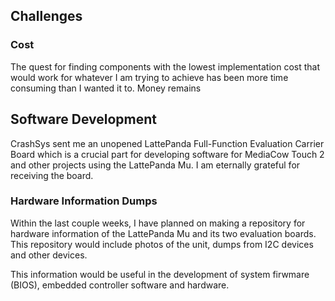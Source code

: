 

## Challenges



### Cost
The quest for finding components with the lowest implementation cost that would work for whatever I am trying to achieve has been more time consuming than I wanted it to. Money remains

## Software Development
CrashSys sent me an unopened LattePanda Full-Function Evaluation Carrier Board which is a crucial part for developing software for MediaCow Touch 2 and other projects using the LattePanda Mu. I am eternally grateful for receiving the board. 

### Hardware Information Dumps
Within the last couple weeks, I have planned on making a repository for hardware information of the LattePanda Mu and its two evaluation boards. This repository would include photos of the unit, dumps from I2C devices and other devices.

This information would be useful in the development of system firwmare (BIOS), embedded controller software and hardware.





